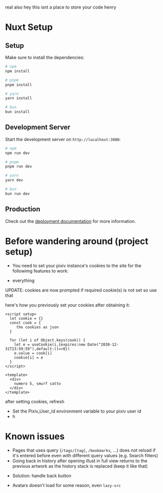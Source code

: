 real
also hey this isnt a place to store your code henry

# Nuxt Setup

## Setup

Make sure to install the dependencies:

```bash
# npm
npm install

# pnpm
pnpm install

# yarn
yarn install

# bun
bun install
```

## Development Server

Start the development server on `http://localhost:3000`:

```bash
# npm
npm run dev

# pnpm
pnpm run dev

# yarn
yarn dev

# bun
bun run dev
```

## Production

Check out the [deployment documentation](https://nuxt.com/docs/getting-started/deployment) for more information.


# Before wandering around (project setup)
- You need to set your pixiv instance's cookies to the site for the followimg features to work:
+ everything

UPDATE: cookies are now prompted if required cookie(s) is not set so use that

here's how you previously set your cookies after obtaining it: 
```
<script setup>
  let cookie = {}
  const cook = {
     the cookies as json 
  }

  for (let i of Object.keys(cook)) {
    let e = useCookie(i,{expires:new Date("2030-12-31T23:59:59"),default:()=>0})
    e.value = cook[i]
    cookie[i] = e
  }
</script>

<template>
  <div>
    numero 5, smurf catto
  </div>
</template>
```
after setting cookies, refresh

- Set the Pixiv_User_Id environment variable to your pixiv user id 
- h

# Known issues
- Pages that uses query (`/tags/[tag]`, `/bookmarks`, ...) does not reload if it's entered before even with different query values (e.g. Search filters)
- Going back in history after opening illust in full view returns to the previous artwork as the history stack is replaced (keep it like that) 
+ Solution: handle back button
- Avatars doesn't load for some reason, even `lazy-src`

